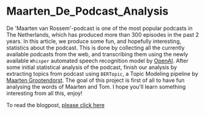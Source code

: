 # Maarten_De_Podcast_Analysis
De 'Maarten van Rossem'-podcast is one of the most popular podcasts in The Netherlands, which has produced more than 300 episodes in the past 2 years. In this article, we produce some fun, and hopefully interesting, statistics about the podcast. This is done by collecting all the currently available podcasts from the web, and transcribing them using the newly available `Whisper` automated speech recognition model by [OpenAI](https://github.com/openai/whisper). After some initial statistical analysis of the podcast, finish our analysis by extracting topics from podcast using `BERTopic`, a Topic Modeling pipeline by [Maarten Grootendorst](https://github.com/MaartenGr/BERTopic). The goal of this project is first of all to have fun analysing the words of Maarten and Tom. I hope you'll learn something interesting from all this, enjoy!

To read the blogpost, [please click here](https://avvorstenbosch.github.io/Maarten_De_Podcast_Analysis/Maarten.html)
